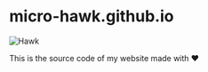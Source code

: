 # micro-hawk.github.io
![Hawk](https://mir-s3-cdn-cf.behance.net/project_modules/disp/bc45de7962995.560b4e7881ad4.jpg)

This is the source code of my website made with ♥
